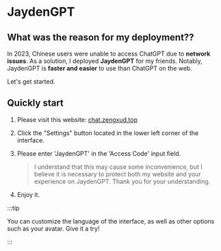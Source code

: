 # JaydenGPT



## What was the reason for my deployment??

In 2023, Chinese users were unable to access ChatGPT due to **network issues**. As a solution, I deployed **JaydenGPT** for my friends. Notably, JaydenGPT is **faster and easier** to use than ChatGPT on the web.

Let's get started.

## Quickly start

1. Please visit this website: [chat.zengxud.top](https://chat.zengxud.top)

2. Click the "Settings" button located in the lower left corner of the interface.

3. Please enter 'JaydenGPT' in the 'Access Code' input field.

   > I understand that this may cause some inconvenience, but I believe it is necessary to protect both my website and your experience on JaydenGPT. Thank you for your understanding.

4. Enjoy it.

:::tip

You can customize the language of the interface, as well as other options such as your avatar. Give it a try!

:::